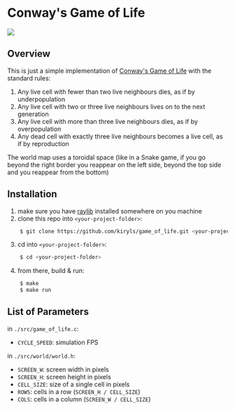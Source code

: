 # Conway's Game of Life

![](https://upload.wikimedia.org/wikipedia/commons/e/e5/Gospers_glider_gun.gif)

## Overview
This is just a simple implementation of [Conway's Game of Life](https://en.wikipedia.org/wiki/Conway%27s_Game_of_Life) with the standard rules:
1. Any live cell with fewer than two live neighbours dies, as if by underpopulation
2. Any live cell with two or three live neighbours lives on to the next generation
3. Any live cell with more than three live neighbours dies, as if by overpopulation
4. Any dead cell with exactly three live neighbours becomes a live cell, as if by reproduction

The world map uses a toroidal space (like in a Snake game, if you go beyond the right border you reappear on the left side, beyond the top side and you reappear from the bottom)

## Installation
1. make sure you have [raylib](https://github.com/raysan5/raylib) installed somewhere on you machine
2. clone this repo into `<your-project-folder>`:
```bash
    $ git clone https://github.com/kiryls/game_of_life.git <your-project-folder>
```
3. cd into `<your-project-folder>`:
```bash
    $ cd <your-project-folder>
```
4. from there, build & run:
```bash
    $ make
    $ make run
```

## List of Parameters
in `./src/game_of_life.c`:
* `CYCLE_SPEED`: simulation FPS

in `./src/world/world.h`:
* `SCREEN_W`: screen width in pixels
* `SCREEN_H`: screen height in pixels
* `CELL_SIZE`: size of a single cell in pixels
* `ROWS`: cells in a row (`SCREEN_H / CELL_SIZE`)
* `COLS`: cells in a column (`SCREEN_W / CELL_SIZE`)

